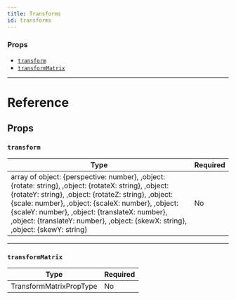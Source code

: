 ```yaml
---
title: Transforms
id: transforms
---
```


### Props

- [`transform`](transforms.md#transform)
- [`transformMatrix`](transforms.md#transformmatrix)

---

# Reference

## Props

### `transform`

| Type                                                                                                                                                                                                                                                                                                                                                    | Required |
| ------------------------------------------------------------------------------------------------------------------------------------------------------------------------------------------------------------------------------------------------------------------------------------------------------------------------------------------------------- | -------- |
| array of object: {perspective: number}, ,object: {rotate: string}, ,object: {rotateX: string}, ,object: {rotateY: string}, ,object: {rotateZ: string}, ,object: {scale: number}, ,object: {scaleX: number}, ,object: {scaleY: number}, ,object: {translateX: number}, ,object: {translateY: number}, ,object: {skewX: string}, ,object: {skewY: string} | No       |

---

### `transformMatrix`

| Type                    | Required |
| ----------------------- | -------- |
| TransformMatrixPropType | No       |
